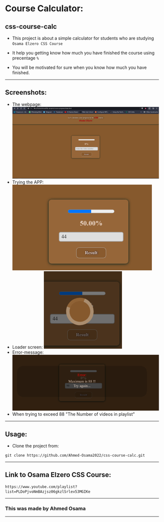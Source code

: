 # Course Calculator:
## css-course-calc
- This project is about a simple calculator for students who are studying ``` Osama Elzero CSS Course ```
- It help you getting know how much you have finished the course using precentage ``` % ```

- You will be motivated for sure when you know how much you have finished.

---
## Screenshots:
- The webpage:
![Overview](./screenshots/overview.png)
- Trying the APP:
![Try](./screenshots/try.png)
- Loader screen:
![Loader](./screenshots/loader.png)
- Error-message:
![Error Message](./screenshots/error-message.png)
- When trying to exceed 88 "The Number of videos in playlist"
---
## Usage: 

- Clone the project from:
``` 
git clone https://github.com/Ahmed-Osama2022/css-course-calc.git 
```
---
## Link to Osama Elzero CSS Course:

```
https://www.youtube.com/playlist?list=PLDoPjvoNmBAzjsz06gkzlSrlev53MGIKe
```
---
### This was made by Ahmed Osama
---
